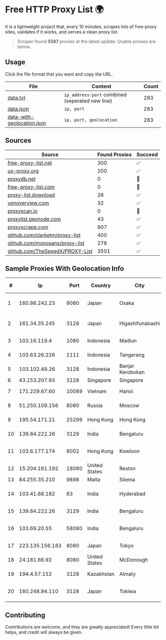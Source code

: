 
# Free HTTP Proxy List 🌍

It is a lightweight project that, every 10 minutes, scrapes lots of free-proxy sites, validates if it works, and serves a clean proxy list.


> Scraper found **5587** proxies at the latest update. Usable proxies are below.

## Usage

Click the file format that you want and copy the URL.


|File|Content|Count|
|----|-------|-----|
|[data.txt](https://raw.githubusercontent.com/themiralay/Proxy-List-World/master/data.txt)|`ip_address:port` combined (seperated new line)|283|
|[data.json](https://raw.githubusercontent.com/themiralay/Proxy-List-World/master/data.json)|`ip, port`|283|
|[data-with-geolocation.json](https://raw.githubusercontent.com/themiralay/Proxy-List-World/master/data-with-geolocation.json)|`ip, port, geolocation`|283|

## Sources

|Source|Found Proxies|Succeed|
|------|-------------|-------|
|[free-proxy-list.net](https://free-proxy-list.net)|300|✅|
|[us-proxy.org](https://www.us-proxy.org)|200|✅|
|[proxydb.net](http://proxydb.net)|0|🚫|
|[free-proxy-list.com](https://free-proxy-list.com/?page=&port=&type%5B%5D=http&type%5B%5D=https&up_time=0&search=Search)|0|🚫|
|[proxy-list.download](https://www.proxy-list.download/HTTP)|26|✅|
|[vpnoverview.com](https://vpnoverview.com/privacy/anonymous-browsing/free-proxy-servers)|32|✅|
|[proxyscan.io](https://www.proxyscan.io)|0|🚫|
|[proxylist.geonode.com](https://proxylist.geonode.com/api/proxy-list?limit=300&page=1&sort_by=lastChecked&sort_type=desc&protocols=http,https)|43|✅|
|[proxyscrape.com](https://api.proxyscrape.com/v2/?request=displayproxies&protocol=http&timeout=10000&country=all&ssl=all&anonymity=all)|807|✅|
|[github.com/clarketm/proxy-list](https://raw.githubusercontent.com/clarketm/proxy-list/master/proxy-list-raw.txt)|400|✅|
|[github.com/monosans/proxy-list](https://raw.githubusercontent.com/monosans/proxy-list/main/proxies/http.txt)|278|✅|
|[github.com/TheSpeedX/PROXY-List](https://raw.githubusercontent.com/TheSpeedX/PROXY-List/master/http.txt)|3501|✅|


## Sample Proxies With Geolocation Info

|#|Ip|Port|Country|City|Internet Service Provider|
|-|--|----|-------|----|-------------------------|
|1|160.86.242.23|8080|Japan|Osaka|Sony Network Communications Inc|
|2|161.34.35.245|3128|Japan|Higashifunabashi|NTT PC Communications, Inc.|
|3|103.16.119.4|1080|Indonesia|Madiun|CV Trustnet Media|
|4|103.63.26.226|1111|Indonesia|Tangerang|PT Global Media Data Prima|
|5|103.102.49.26|3128|Indonesia|Banjar Kerobokan|PT Aplikanusa Lintasarta|
|6|43.153.207.93|3128|Singapore|Singapore|Aceville Pte.ltd|
|7|171.229.67.60|10089|Vietnam|Hanoi|Viettel Corporation|
|8|51.250.109.156|8080|Russia|Moscow|Yandex.Cloud LLC|
|9|195.54.171.21|25299|Hong Kong|Hong Kong|M247 Europe SRL|
|10|139.84.222.26|3129|India|Bengaluru|The Constant Company, LLC|
|11|103.6.177.174|8002|Hong Kong|Kowloon|HKBN Enterprise Solutions HK Limited|
|12|15.204.161.192|18080|United States|Reston|OVH SAS|
|13|84.255.35.210|9898|Malta|Sliema|Melita plc|
|14|103.41.88.182|83|India|Hyderabad|Iqtera Communication Pvt Ltd|
|15|139.84.222.26|3129|India|Bengaluru|The Constant Company, LLC|
|16|103.69.20.55|58080|India|Bengaluru|Allnet Broadband Network PVT LTD|
|17|223.135.156.183|8080|Japan|Tokyo|So-net Corporation|
|18|24.181.66.92|8080|United States|McDonough|Charter Communications|
|19|194.4.57.152|3128|Kazakhstan|Almaty|LLP "Kompaniya Hoster.KZ"|
|20|160.248.94.110|3128|Japan|Tokiwa|NTT PC Communications, Inc.|



## Contributing

Contributions are welcome, and they are greatly appreciated! Every
little bit helps, and credit will always be given.

